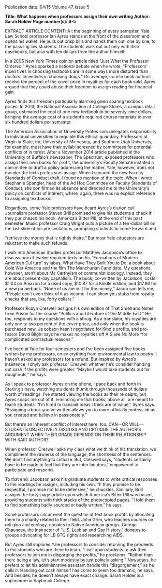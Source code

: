 Publication date: 04/15
Volume 47, Issue 5

**Title: What happens when professors assign their own writing**
**Author: Sarah Holder**
**Page number(s): 4-5**

EXTRACT ARTICLE CONTENT:
A
t the beginning of every semester, Yale Law 
School professor Ian Ayres stands at the front of 
the classroom and opens his wallet. He pulls out crisp 
bills and hands them out, one by one, to the pass­
ing law students. The students walk out not only with 
their casebooks, but also with ten dollars from the 
author himself.

In a 2005 New York Times opinion article titled 
“Just What the Professor Ordered,” Ayres sparked a 
national debate when he wrote, “Professors’ incen­
tives in choosing textbooks are in some ways more 
distorted than doctors’ incentives in choosing drugs.” 
On average, course book authors receive ten percent 
of the cover price in royalties for each book sold. Ayres 
argued that they could abuse their freedom to assign 
reading for financial gain.

Ayres finds this freedom particularly alarming given 
soaring textbook prices. In 2013, the National Associa­
tion of College Stores, a campus retail group, estimated 
the cost of one new textbook to be seventy-nine dollars, 
bringing the average cost of a student’s required course 
materials to over six hundred dollars per semester.

The American Association of University Profes­
sors delegates responsibility to individual universities 
to regulate this ethical quandary. Professors at Virgin­
ia State, the University of Minnesota, and Southern 
Utah University, for example, must have their syllabi 
screened by committees for potential conflicts of in­
terest. After a November 2014 article published in 
the University of Buffalo’s newspaper, The Spectrum, 
exposed professors who assign their own books for 
profit, the university’s Faculty Senate instated a com­
mittee to draft a policy addressing the matter. 
Yale, however, does not monitor the texts profes­
sors assign. When I scoured the new Faculty Standards 
of Conduct draft, I found no mention of the topic. 
When I wrote Stephanie Spangler, head of the Ad Hoc 
Committee on Faculty Standards of Conduct, she con­
firmed its absence and directed me to the University’s 
policy on conflicts of interest, where, again, there was 
no explicit reference to assigning textbooks.

Regardless, some Yale professors have heard 
Ayres’s clarion call. Journalism professor Steven Brill 
promised to give his students a check if they pur­
chased his book, America’s Bitter Pill, at the end of 
this past semester. Music professor Craig Wright puts 
a picture of a ten-dollar bill on the last slide of his pre­
sentations, prompting students to come forward and 


“retrieve the money that is rightly theirs.” But most 
Yale educators are reluctant to make such refunds.

I walk into American Studies professor Matthew 
Jacobson’s office to discuss one of twelve required 
texts on his “Formations of Modern American Cul­
ture” syllabus, What Have They Built You to Do, a book 
about Cold War America and the film The Manchurian 
Candidate. My questions, however, aren’t about Mc­
Carthyism or communist ideology. Instead, they are 
about present-day capitalism. The book, co-written 
by Jacobson, costs $1.04 on Amazon for a used copy, 
$10.87 for a Kindle edition, and $17.96 for a new pa­
perback. “None of us are in it for the money,” Jacob­
son tells me, “People don’t even think of it as income. 
I can show you stubs from royalty checks that are, 
like, forty dollars.”

Professor Robyn Creswell assigns his own edition 
of That Smell and Notes from Prison for the course 
“Politics and Literature of the Middle East.” He, too, 
responds to my questions with a shrug. As a translator, 
his royalties are only one to two percent of the cover 
price, and only when the book is purchased new. Ja­
cobson hasn’t negotiated for Kindle profits, and pro­
fessor David Blight says he makes no royalties off A 
Slave No More “for complicated contractual reasons.”

I’ve been at Yale for four semesters and I’ve been 
assigned five books written by my professors, on ev­
erything from environmental law to poetry. I haven’t 
asked any professors for a refund. But inspired by 
Ayres’s insistence, I shyly ask professor Creswell 
whether he’d consider handing out cash if the profits 
were greater. “Maybe I would take students out for 
doughnuts,” he says.

As I speak to professor Ayres on the phone, I 
pace back and forth in Sterling’s nave, watching stu­
dents thumb through thousands of dollars worth of 
readings. I’ve started viewing the books as their re­
ceipts, but Ayres snaps me out of it, reminding me 
that books, above all, are meant to teach students. 
“I’m hired to transmit ideas I think are of value,” 
Ayres says. “Assigning a book you’ve written allows 
you to more officially profess ideas you created and 
believe in passionately.”

But there’s an inherent conflict of interest here, 
too. CAN—OR WILL—STUDENTS OBJECTIVELY 
DISCUSS AND CRITIQUE 
THE AUTHOR’S 
ARGUMENT WHEN 
THEIR GRADE DEPENDS 
ON THEIR RELATIONSHIP 
WITH SAID AUTHOR?

When professor Creswell asks my class what we 
think of his translation, we compliment the rawness of 
the language, the shortness of the sentences. We don’t 
find anything to criticize. But, Creswell says, “students 
certainly have to be made to feel that they are inter­
locutors,” empowered to participate and respond.  

To that end, Jacobson asks his graduate students 
to write critical responses to the readings he assigns, 
including his own. “If they promise to be respectful, 
I promise not to be defensive,” he chuckles. Similarly, 
Brill assigns the forty-page article upon which Amer­
ica’s Bitter Pill was based, providing students with 
thick stacks of the photocopied pages. “I told them 
to find something badly sourced or badly written,” 
he says.  

Some professors circumvent the question of text­
book profits by allocating them to a charity related to 
their field. John Grim, who teaches courses on reli­
gion and ecology, donates to Native American groups. 
George Chauncey, the instructor of “U.S. Lesbian and 
Gay History,” donates to groups advocating for LB­
GTQ rights and researching AIDS. 

But Ayres still implores Yale professors to consider 
returning the proceeds to the students who are there 
to learn. “I call upon students to ask their professors 
to join me in disgorging the profits,” he proclaims. 
“Rather than there being a law, let’s start modestly by 
just politely asking.” Nowadays, he prefers to let his 
administrative assistant handle this “disgorgement,” 
as he calls it. Handing out cash himself has come to 
seem too dramatic, he says. And besides, he doesn’t 
always have exact change. 
Sarah Holder is a sophomore 
in Saybrook College.
